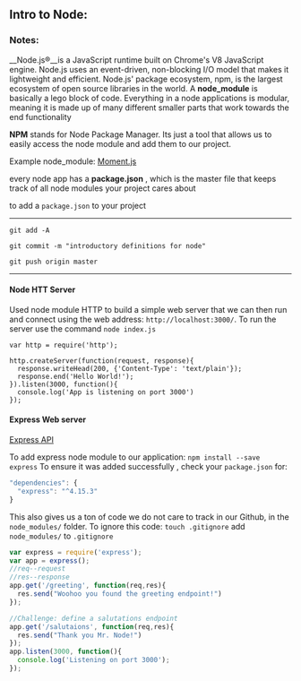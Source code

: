 
## Intro to Node:
### Notes:
__Node.js®__is a JavaScript runtime built on Chrome's V8 JavaScript engine. Node.js uses an event-driven, non-blocking I/O model that makes it lightweight and efficient. Node.js' package ecosystem, npm, is the largest ecosystem of open source libraries in the world.
A __node_module__ is basically a lego block of code. Everything in a node applications is modular, meaning it is made up of many different smaller parts that work towards the end functionality


__NPM__ stands for Node Package Manager. Its just a tool that allows us to easily access the node module and add them to our project.

Example node_module: [Moment.js](https://momentjs.com/)

every node app has a __package.json__ , which is the master file that keeps track of all node modules your project cares about

to add a `package.json` to your project

---
`git add -A`

`git commit -m "introductory definitions for
 node"`

`git push origin master`

---

#### Node HTT Server
Used node module HTTP to build a simple web server that we can then run and connect using the web address: `http://localhost:3000/`.
To run the server use the command `node index.js`

```
var http = require('http');

http.createServer(function(request, response){
  response.writeHead(200, {'Content-Type': 'text/plain'});
  response.end('Hello World!');
}).listen(3000, function(){
  console.log('App is listening on port 3000')
});
```

#### Express Web server

[Express API](http://expressjs.com/)

To add express node module to our application:
`npm install --save express`
To ensure it was added successfully , check your `package.json` for:
```js
"dependencies": {
  "express": "^4.15.3"
}
```
This also gives us a ton of code we do not care to track in our Github,
in the `node_modules/` folder. To ignore this code:
`touch .gitignore`
add `node_modules/` to `.gitignore`


```js
var express = require('express');
var app = express();
//req--request
//res--response
app.get('/greeting', function(req,res){
  res.send("Woohoo you found the greeting endpoint!")
});

//Challenge: define a salutations endpoint
app.get('/salutaions', function(req,res){
  res.send("Thank you Mr. Node!")
});
app.listen(3000, function(){
  console.log('Listening on port 3000');
});
```
